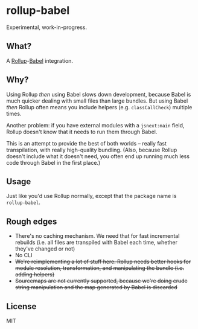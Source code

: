 # rollup-babel

Experimental, work-in-progress.

## What?

A [Rollup](https://github.com/rollup/rollup)-[Babel](https://babeljs.io/) integration.

## Why?

Using Rollup *then* using Babel slows down development, because Babel is much quicker dealing with small files than large bundles. But using Babel *then* Rollup often means you include helpers (e.g. `classCallCheck`) multiple times.

Another problem: if you have external modules with a `jsnext:main` field, Rollup doesn't know that it needs to run them through Babel.

This is an attempt to provide the best of both worlds – really fast transpilation, with really high-quality bundling. (Also, because Rollup doesn't include what it doesn't need, you often end up running much less code through Babel in the first place.)

## Usage

Just like you'd use Rollup normally, except that the package name is `rollup-babel`.

## Rough edges

* There's no caching mechanism. We need that for fast incremental rebuilds (i.e. all files are transpiled with Babel each time, whether they've changed or not)
* No CLI
* ~~We're reimplementing a lot of stuff here. Rollup needs better hooks for module resolution, transformation, and manipulating the bundle (i.e. adding helpers)~~
* ~~Sourcemaps are not currently supported, because we're doing crude string manipulation and the map generated by Babel is discarded~~

## License

MIT

